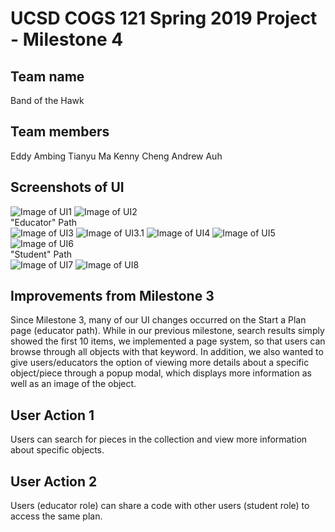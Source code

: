 # UCSD COGS 121 Spring 2019 Project - Milestone 4
## Team name
Band of the Hawk
## Team members
Eddy Ambing
Tianyu Ma
Kenny Cheng
Andrew Auh
## Screenshots of UI
![Image of UI1](UI_Screenshots/Milestone4/ui1.png)
![Image of UI2](UI_Screenshots/Milestone4/ui2.png)  
"Educator" Path  
![Image of UI3](UI_Screenshots/Milestone4/ui3.png)
![Image of UI3.1](UI_Screenshots/Milestone4/ui3-1.png)
![Image of UI4](UI_Screenshots/Milestone4/ui4.png)
![Image of UI5](UI_Screenshots/Milestone4/ui5.png)
![Image of UI6](UI_Screenshots/Milestone4/ui6.png)  
"Student" Path  
![Image of UI7](UI_Screenshots/Milestone4/ui7.png)
![Image of UI8](UI_Screenshots/Milestone4/ui8.png)

## Improvements from Milestone 3
Since Milestone 3, many of our UI changes occurred on the Start a Plan page (educator path). While in our previous milestone, search results simply showed the first 10 items, we implemented a page system, so that users can browse through all objects with that keyword. In addition, we also wanted to give users/educators the option of viewing more details about a specific object/piece through a popup modal, which displays more information as well as an image of the object. 


## User Action 1
Users can search for pieces in the collection and view more information about specific objects.

## User Action 2
Users (educator role) can share a code with other users (student role) to access the same plan.